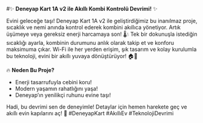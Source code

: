 
#✨ **Deneyap Kart 1A v2 ile Akıllı Kombi Kontrolü Devrimi!** ✨  

Evini geleceğe taşı! Deneyap Kart 1A v2 ile geliştirdiğimiz bu inanılmaz proje, sıcaklık ve nemi anında kontrol ederek kombini akıllıca yönetiyor. Artık üşümeye veya gereksiz enerji harcamaya son! 🌡️💧 Tek bir dokunuşla istediğin sıcaklığı ayarla, kombinin durumunu anlık olarak takip et ve konforu maksimuma çıkar. Wi-Fi ile her yerden erişim, şık tasarım ve kolay kurulumla bu teknoloji, evini bir akıllı yuvaya dönüştürüyor! 🏠🔧  

🔥 **Neden Bu Proje?**  
- Enerji tasarrufuyla cebini koru!  
- Modern yaşamın rahatlığını yaşa!  
- Deneyap’ın yenilikçi ruhunu evine taşı!  

Hadi, bu devrimi sen de deneyimle! Detaylar için hemen harekete geç ve akıllı evin kapılarını aç! 🚀 #DeneyapKart #AkıllıEv #TeknolojiDevrimi
